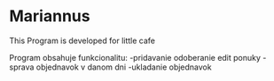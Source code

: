 # Mariannus
This Program is developed for little cafe

Program obsahuje funkcionalitu:
-pridavanie odoberanie edit ponuky
-sprava objednavok v danom dni
-ukladanie objednavok
